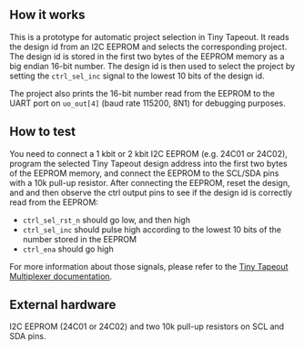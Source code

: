 <!---

This file is used to generate your project datasheet. Please fill in the information below and delete any unused
sections.

You can also include images in this folder and reference them in the markdown. Each image must be less than
512 kb in size, and the combined size of all images must be less than 1 MB.
-->

## How it works

This is a prototype for automatic project selection in Tiny Tapeout. It reads the design id from an I2C EEPROM and selects the corresponding project. The design id is stored in the first two bytes of the EEPROM memory as a big endian 16-bit number. The design id is then used to select the project by setting the `ctrl_sel_inc` signal to the lowest 10 bits of the design id.

The project also prints the 16-bit number read from the EEPROM to the UART port on `uo_out[4]` (baud rate 115200, 8N1) for debugging purposes.

## How to test

You need to connect a 1 kbit or 2 kbit I2C EEPROM (e.g. 24C01 or 24C02), program the selected Tiny Tapeout design address into the first two bytes of the EEPROM memory, and connect the EEPROM to the SCL/SDA pins with a 10k pull-up resistor. After connecting the EEPROM, reset the design, and and then observe the ctrl output pins to see if the design id is correctly read from the EEPROM:

- `ctrl_sel_rst_n` should go low, and then high
- `ctrl_sel_inc` should pulse high according to the lowest 10 bits of the number stored in the EEPROM
- `ctrl_ena` should go high

For more information about those signals, please refer to the [Tiny Tapeout Multiplexer documentation](https://github.com/TinyTapeout/tt-multiplexer/blob/main/docs/INFO.md).

## External hardware

I2C EEPROM (24C01 or 24C02) and two 10k pull-up resistors on SCL and SDA pins.

